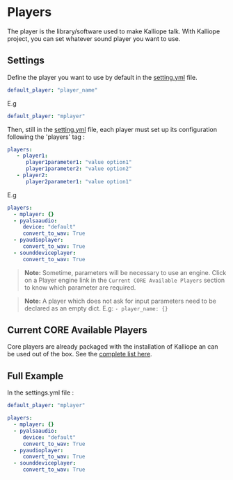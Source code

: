 # Players

The player is the library/software used to make Kalliope talk.
With Kalliope project, you can set whatever sound player you want to use.

## Settings

Define the player you want to use by default in the [setting.yml](settings.md) file.
```yml
default_player: "player_name"
```

E.g
```yml
default_player: "mplayer"
```

Then, still in the [setting.yml](settings.md) file, each player must set up its configuration following the 'players' tag :
```yml
players:
   - player1:
      player1parameter1: "value option1"
      player1parameter2: "value option2"
   - player2:
      player2parameter1: "value option1"
```

E.g
```yml
players:
  - mplayer: {}
  - pyalsaaudio:
     device: "default"
     convert_to_wav: True
  - pyaudioplayer:
     convert_to_wav: True
  - sounddeviceplayer:
     convert_to_wav: True
```

>**Note:** Sometime, parameters will be necessary to use an engine.
Click on a Player engine link in the `Current CORE Available Players` section to know which parameter are required.

>**Note:** A player which does not ask for input parameters need to be declared as an empty dict. E.g: ```- player_name: {}```

## Current CORE Available Players

Core players are already packaged with the installation of Kalliope an can be used out of the box. See the [complete list here](player_list.md).

## Full Example

In the settings.yml file :

```yml
default_player: "mplayer"

players:
  - mplayer: {}
  - pyalsaaudio:
     device: "default"
     convert_to_wav: True
  - pyaudioplayer:
     convert_to_wav: True
  - sounddeviceplayer:
     convert_to_wav: True
```